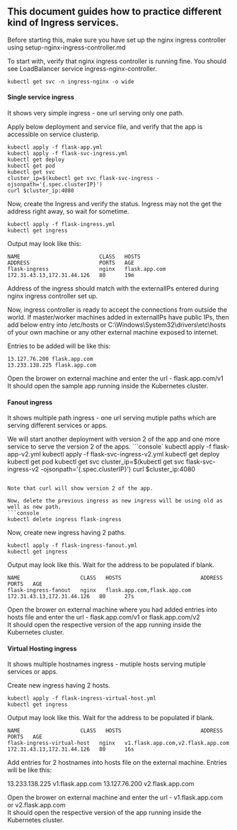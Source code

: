 ## This document guides how to practice different kind of Ingress services.

Before starting this, make sure you have set up the nginx ingress controller using setup-nginx-ingress-controller.md

To start with, verify that nginx ingress controller is running fine. You should see LoadBalancer service ingress-nginx-controller.

```console
kubectl get svc -n ingress-nginx -o wide
```

#### Single service ingress
It shows very simple ingress - one url serving only one path.

Apply below deployment and service file, and verify that the app is accessible on service clusterip.

```console
kubectl apply -f flask-app.yml
kubectl apply -f flask-svc-ingress.yml
kubectl get deploy
kubectl get pod
kubectl get svc
cluster_ip=$(kubectl get svc flask-svc-ingress -ojsonpath='{.spec.clusterIP}')
curl $cluster_ip:4080
```

Now, create the Ingress and verify the status. Ingress may not the get the address right away, so wait for sometime.

```console
kubectl apply -f flask-ingress.yml
kubectl get ingress
```

Output may look like this:
```
NAME                         CLASS   HOSTS                               ADDRESS                      PORTS   AGE
flask-ingress                nginx   flask.app.com                       172.31.43.13,172.31.44.126   80      19m
```

Address of the ingress should match with the externalIPs entered during nginx ingress controller set up.

Now, ingress controller is ready to accept the connections from outside the world.
If master/worker machines added in externalIPs have public IPs, then add below entry into /etc/hosts or C:\Windows\System32\drivers\etc\hosts of your own machine or any other external machine exposed to internet.

Entries to be added will be like this:
```
13.127.76.200 flask.app.com
13.233.138.225 flask.app.com
```

Open the brower on external machine and enter the url - flask.app.com/v1 \
It should open the sample app running inside the Kubernetes cluster.

#### Fanout ingress
It shows multiple path ingress - one url serving mutiple paths which are serving different services or apps.

We will start another deployment with version 2 of the app and one more service to serve the version 2 of the apps.
```console`
kubectl apply -f flask-app-v2.yml
kubectl apply -f flask-svc-ingress-v2.yml
kubectl get deploy
kubectl get pod
kubectl get svc
cluster_ip=$(kubectl get svc flask-svc-ingress-v2 -ojsonpath='{.spec.clusterIP}')
curl $cluster_ip:4080
```

Note that curl will show version 2 of the app.

Now, delete the previous ingress as new ingress will be using old as well as new path.
```console
kubectl delete ingress flask-ingress
```

Now, create new ingress having 2 paths.

```console
kubectl apply -f flask-ingress-fanout.yml
kubectl get ingress
```

Output may look like this. Wait for the address to be populated if blank.
```
NAME                   CLASS   HOSTS                         ADDRESS                      PORTS   AGE
flask-ingress-fanout   nginx   flask.app.com,flask.app.com   172.31.43.13,172.31.44.126   80      27s
```

Open the brower on external machine where you had added entries into hosts file and enter the url - flask.app.com/v1 or flask.app.com/v2 \
It should open the respective version of the app running inside the Kubernetes cluster.

#### Virtual Hosting ingress
It shows multiple hostnames ingress - mutiple hosts serving mutiple services or apps.

Create new ingress having 2 hosts.

```console
kubectl apply -f flask-ingress-virtual-host.yml
kubectl get ingress
```

Output may look like this. Wait for the address to be populated if blank.
```
NAME                   CLASS   HOSTS                         ADDRESS                      PORTS   AGE
flask-ingress-virtual-host   nginx   v1.flask.app.com,v2.flask.app.com   172.31.43.13,172.31.44.126   80      16s
```

Add entries for 2 hostnames into hosts file on the external machine.
Entries will be like this:

13.233.138.225 v1.flask.app.com
13.127.76.200 v2.flask.app.com

Open the brower on external machine and enter the url - v1.flask.app.com or v2.flask.app.com \
It should open the respective version of the app running inside the Kubernetes cluster.
